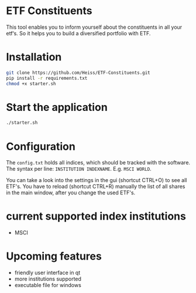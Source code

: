 # ETF Constituents

This tool enables you to inform yourself about the constituents in all your etf‘s. So it helps you to build a diversified portfolio with ETF.

# Installation

```bash
git clone https://github.com/Heiss/ETF-Constituents.git
pip install -r requirements.txt
chmod +x starter.sh
```

# Start the application

```bash
./starter.sh
```

# Configuration

The `config.txt` holds all indices, which should be tracked with the software. The syntax per line: `INSTITUTION INDEXNAME`. E.g. `MSCI WORLD`.

You can take a look into the settings in the gui (shortcut CTRL+O) to see all ETF's. You have to reload (shortcut CTRL+R) manually the list of all shares in the main window, after you change the used ETF's.

# current supported index institutions

- MSCI

# Upcoming features

- friendly user interface in qt
- more institutions supported
- executable file for windows
